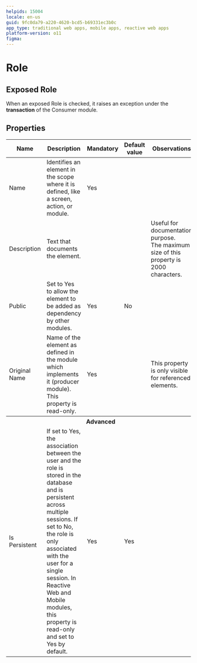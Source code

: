 ```yaml
---
helpids: 15004
locale: en-us
guid: 9fc0da79-a220-4620-bcd5-b69331ec3b0c
app_type: traditional web apps, mobile apps, reactive web apps
platform-version: o11
figma:
---
```


# Role


## Exposed Role

When an exposed Role is checked, it raises an exception under the **transaction** of the Consumer module. 

## Properties

<table markdown="1">
<thead>
<tr>
<th>Name</th>
<th>Description</th>
<th>Mandatory</th>
<th>Default value</th>
<th>Observations</th>
</tr>
</thead>
<tbody>
<tr>
<td title="Name">Name</td>
<td>Identifies an element in the scope where it is defined, like a screen, action, or module.</td>
<td>Yes</td>
<td></td>
<td></td>
</tr>
<tr>
<td title="Description">Description</td>
<td>Text that documents the element.</td>
<td></td>
<td></td>
<td>Useful for documentation purpose.<br/>The maximum size of this property is 2000 characters.</td>
</tr>
<tr>
<td title="Public">Public</td>
<td>Set to Yes to allow the element to be added as dependency by other modules.</td>
<td>Yes</td>
<td>No</td>
<td></td>
</tr>
<tr>
<td title="Original Name">Original Name</td>
<td>Name of the element as defined in the module which implements it (producer module). This property is read-only.</td>
<td>Yes</td>
<td></td>
<td>This property is only visible for referenced elements.</td>
</tr>
<tr >
<th colspan="5">Advanced</th>
</tr>
<tr>
<td title="Is Persistent">Is Persistent</td>
<td>If set to Yes, the association between the user and the role is stored in the database and is persistent across multiple sessions. If set to No, the role is only associated with the user for a single session. In Reactive Web and Mobile modules, this property is read-only and set to Yes by default.</td>
<td>Yes</td>
<td>Yes</td>
<td></td>
</tr>
</tbody>
</table>

